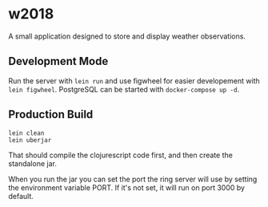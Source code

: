 # w2018

A small application designed to store and display weather observations.

## Development Mode

Run the server with `lein run` and use figwheel for easier developement with `lein figwheel`.
PostgreSQL can be started with `docker-compose up -d`.

## Production Build

```
lein clean
lein uberjar
```

That should compile the clojurescript code first, and then create the standalone jar.

When you run the jar you can set the port the ring server will use by setting the environment variable PORT.
If it's not set, it will run on port 3000 by default.
